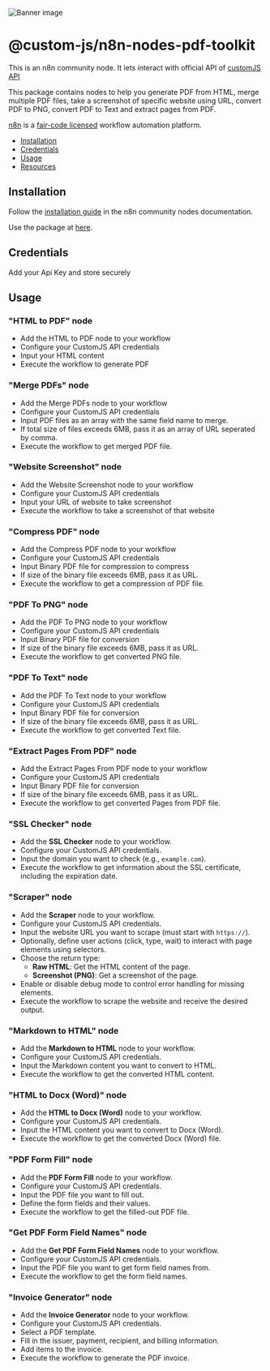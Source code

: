 ![Banner image](https://user-images.githubusercontent.com/10284570/173569848-c624317f-42b1-45a6-ab09-f0ea3c247648.png)

# @custom-js/n8n-nodes-pdf-toolkit

This is an n8n community node. It lets interact with official API of [customJS API](https://www.customjs.space/)

This package contains nodes to help you generate PDF from HTML, merge multiple PDF files, take a screenshot of specific website using URL, convert PDF to PNG, convert PDF to Text and extract pages from PDF.

[n8n](https://n8n.io/) is a [fair-code licensed](https://docs.n8n.io/reference/license/) workflow automation platform.

- [Installation](#installation)
- [Credentials](#credentials)
- [Usage](#usage)
- [Resources](#resources)

## Installation

Follow the [installation guide](https://docs.n8n.io/integrations/community-nodes/installation/) in the n8n community nodes documentation.

Use the package at [here](https://www.npmjs.com/package/@custom-js/n8n-nodes-pdf-toolkit).

## Credentials

Add your Api Key and store securely

## Usage

### "HTML to PDF" node

- Add the HTML to PDF node to your workflow
- Configure your CustomJS API credentials
- Input your HTML content
- Execute the workflow to generate PDF

### "Merge PDFs" node

- Add the Merge PDFs node to your workflow
- Configure your CustomJS API credentials
- Input PDF files as an array with the same field name to merge.
- If total size of files exceeds 6MB, pass it as an array of URL seperated by comma.
- Execute the workflow to get merged PDF file.

### "Website Screenshot" node

- Add the Website Screenshot node to your workflow
- Configure your CustomJS API credentials
- Input your URL of website to take screenshot
- Execute the workflow to take a screenshot of that website

### "Compress PDF" node

- Add the Compress PDF node to your workflow
- Configure your CustomJS API credentials
- Input Binary PDF file for compression to compress
- If size of the binary file exceeds 6MB, pass it as URL.
- Execute the workflow to get a compression of PDF file.

### "PDF To PNG" node

- Add the PDF To PNG node to your workflow
- Configure your CustomJS API credentials
- Input Binary PDF file for conversion
- If size of the binary file exceeds 6MB, pass it as URL.
- Execute the workflow to get converted PNG file.

### "PDF To Text" node

- Add the PDF To Text node to your workflow
- Configure your CustomJS API credentials
- Input Binary PDF file for conversion
- If size of the binary file exceeds 6MB, pass it as URL.
- Execute the workflow to get converted Text file.

### "Extract Pages From PDF" node

- Add the Extract Pages From PDF node to your workflow
- Configure your CustomJS API credentials
- Input Binary PDF file for conversion
- If size of the binary file exceeds 6MB, pass it as URL.
- Execute the workflow to get converted Pages from PDF file.

### "SSL Checker" node

- Add the **SSL Checker** node to your workflow.
- Configure your CustomJS API credentials.
- Input the domain you want to check (e.g., `example.com`).
- Execute the workflow to get information about the SSL certificate, including the expiration date.

### "Scraper" node

- Add the **Scraper** node to your workflow.
- Configure your CustomJS API credentials.
- Input the website URL you want to scrape (must start with `https://`).
- Optionally, define user actions (click, type, wait) to interact with page elements using selectors.
- Choose the return type:  
  - **Raw HTML**: Get the HTML content of the page.  
  - **Screenshot (PNG)**: Get a screenshot of the page.
- Enable or disable debug mode to control error handling for missing elements.
- Execute the workflow to scrape the website and receive the desired output.

### "Markdown to HTML" node

- Add the **Markdown to HTML** node to your workflow.
- Configure your CustomJS API credentials.
- Input the Markdown content you want to convert to HTML.
- Execute the workflow to get the converted HTML content.

### "HTML to Docx (Word)" node

- Add the **HTML to Docx (Word)** node to your workflow.
- Configure your CustomJS API credentials.
- Input the HTML content you want to convert to Docx (Word).
- Execute the workflow to get the converted Docx (Word) file.


### "PDF Form Fill" node

- Add the **PDF Form Fill** node to your workflow.
- Configure your CustomJS API credentials.
- Input the PDF file you want to fill out.
- Define the form fields and their values.
- Execute the workflow to get the filled-out PDF file.

### "Get PDF Form Field Names" node

- Add the **Get PDF Form Field Names** node to your workflow.
- Configure your CustomJS API credentials.
- Input the PDF file you want to get form field names from.
- Execute the workflow to get the form field names.

### "Invoice Generator" node

- Add the **Invoice Generator** node to your workflow.
- Configure your CustomJS API credentials.
- Select a PDF template.
- Fill in the issuer, payment, recipient, and billing information.
- Add items to the invoice.
- Execute the workflow to generate the PDF invoice.
